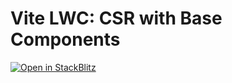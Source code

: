 # Vite LWC: CSR with Base Components

[![Open in StackBlitz](https://developer.stackblitz.com/img/open_in_stackblitz.svg)](https://stackblitz.com/fork/github/cardoso/vite-plugin-lwc/tree/main/examples/csr-with-base-components)
